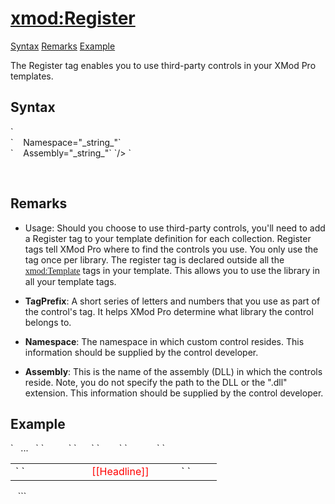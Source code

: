 # <xmod:Register>

<a name="top"></a>

[Syntax](#syntax) [Remarks](#remarks) [Example](#example)

The Register tag enables you to use third-party controls in your XMod Pro templates.

<a name="syntax"></a>

## Syntax

<div xmlns="">`<xmod:Register`  
`    TagPrefix="_string_"`</div>

<div xmlns="">`    Namespace="_string_"`</div>

<div xmlns="">`    Assembly="_string_"`  
`/> `</div>

 
## Remarks

*   Usage: Should you choose to use third-party controls, you'll need to add a Register tag to your template definition for each collection. Register tags tell XMod Pro where to find the controls you use. You only use the tag once per library. The register tag is declared outside all the <span style="font-family: Verdana;" xmlns="http://www.w3.org/1999/xhtml"><xmod:Template></span> tags in your template. This allows you to use the library in all your template tags.  

*   **TagPrefix**: A short series of letters and numbers that you use as part of the control's tag. It helps XMod Pro determine what library the control belongs to.  

*   **Namespace**: The namespace in which custom control resides. This information should be supplied by the control developer.  

*   **Assembly**: This is the name of the assembly (DLL) in which the controls reside. Note, you do not specify the path to the DLL or the ".dll" extension. This information should be supplied by the control developer.  

## Example

<div xmlns="">`<span style="color: #ff0000;"><xmod:Register TagPrefix="ctb" Namespace="Acme.CoolTools.XMPTools" Assembly="Acme.CoolTools" /></span>  
<xmod:Template>  
  ...  
  <HeaderTemplate>`  
`    <table>  
  </HeaderTemplate>  
  <ItemTemplate>`  
`      <tr>`  
`        <td>`  
`           <span style="color: #ff0000;"><ctb:CoolFader makeitcool="true" fadeduration="5">  
             [[Headline]]  
           </ctb:CoolFader></span>`  
`        </td>`  
`      </tr>  
  </ItemTemplate>  
  <FooterTemplate>`  
`    </table>  
  </FooterTemplate>  
``</xmod:Template>`</div>

